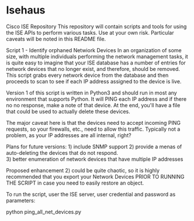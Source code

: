 # Isehaus
Cisco ISE Repository
This repository will contain scripts and tools for using the ISE APIs to perform various tasks.
Use at your own risk.  Particular caveats will be noted in this README file.

Script 1 - Identify orphaned Netwiork Devices
  In an organization of some size, with multiple individuals performing the network management tasks, 
  it is quite easy to imagine that your ISE database has a number of entries for network devices that
  no longer exist, and therefore, should be removed.  This script grabs every network device from the 
  database and then proceeds to scan to see if each IP address assigned to the device is live.

  Version 1 of this script is written in Python3 and should run in most any environment that supports
  Python.  It will PING each IP address and if there no no response, make a note of that device.
  At the end, you'll have a file that could be used to actually delete these devices.

  The major caveat here is that the devices need to accept incoming PING requests, so your firewalls, 
  etc., need to allow this traffic.  Typically not a problem, as your IP addresses are all internal, right?

  Plans for future versions:
    1)  include SNMP support 
    2)  provide a menas of auto-deleting the devices that do not respond.  
    3)  better enumeration of network devices that have multiple IP addresses  
  
  Proposed enhancement 2) could be quite chaotic, so it is highly recommended that 
  you export your Network Devices PRIOR TO RUNNING THE SCRIPT in case you need to easily restore an object.

To run the script, user the ISE server, user credential and password as parameters:

python ping_all_net_devices.py <ise-server> <user-id> <password>
